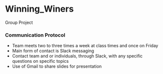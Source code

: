# Winning_Winers
Group Project

### Communication Protocol
-	Team meets two to three times a week at class times and once on Friday
-	Main form of contact is Slack messaging
-	Contact team and or individuals, through Slack, with any specific questions on specific topics
-	Use of Gmail to share slides for presentation 
